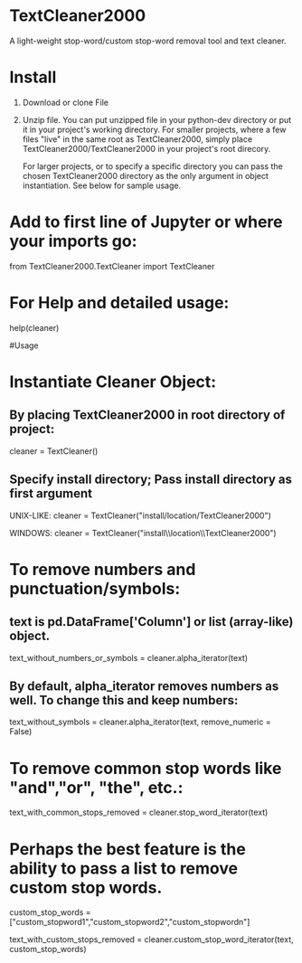 # TextCleaner2000
A light-weight stop-word/custom stop-word removal tool and text cleaner.

# Install
1) Download or clone File
2) Unzip file. You can put unzipped file in your python-dev directory or put it in your project's working directory. 
   For smaller projects, where a few files "live" in the same root as TextCleaner2000, simply place 
   TextCleaner2000/TextCleaner2000 in your project's root direcory.
   
   For larger projects, or to specify a specific directory you can pass the chosen TextCleaner2000 directory as the only 
   argument in object instantiation. See below for sample usage.

# Add to first line of Jupyter or where your imports go:

from  TextCleaner2000.TextCleaner import TextCleaner

# For Help and detailed usage:
help(cleaner)

#Usage
# Instantiate Cleaner Object:
## By placing TextCleaner2000 in root directory of project:

cleaner = TextCleaner()

## Specify install directory; Pass install directory as first argument

UNIX-LIKE:
cleaner = TextCleaner("install/location/TextCleaner2000")

WINDOWS:
cleaner = TextCleaner("install\\\location\\\TextCleaner2000")

# To remove numbers and punctuation/symbols:
## text is pd.DataFrame['Column'] or list (array-like) object.

text_without_numbers_or_symbols = cleaner.alpha_iterator(text)

## By default, alpha_iterator removes numbers as well. To change this and keep numbers:
text_without_symbols = cleaner.alpha_iterator(text, remove_numeric = False)

# To remove common stop words like "and","or", "the", etc.:
text_with_common_stops_removed = cleaner.stop_word_iterator(text)

# Perhaps the best feature is the ability to pass a list to remove custom stop words.

custom_stop_words =["custom_stopword1","custom_stopword2","custom_stopwordn"]

text_with_custom_stops_removed  = cleaner.custom_stop_word_iterator(text, custom_stop_words)
